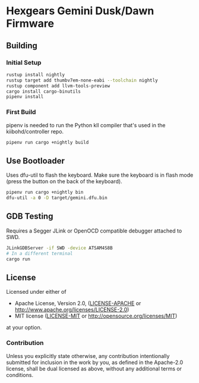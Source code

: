 # Hexgears Gemini Dusk/Dawn Firmware

## Building

### Initial Setup

```bash
rustup install nightly
rustup target add thumbv7em-none-eabi --toolchain nightly
rustup component add llvm-tools-preview
cargo install cargo-binutils
pipenv install
```


### First Build

pipenv is needed to run the Python kll compiler that's used in the kiibohd/controller repo.

```bash
pipenv run cargo +nightly build
```


## Use Bootloader

Uses dfu-util to flash the keyboard.
Make sure the keyboard is in flash mode (press the button on the back of the keyboard).

```bash
pipenv run cargo +nightly bin
dfu-util -a 0 -D target/gemini.dfu.bin
```


## GDB Testing

Requires a Segger JLink or OpenOCD compatible debugger attached to SWD.

```bash
JLinkGDBServer -if SWD -device ATSAM4S8B
# In a different terminal
cargo run
```


## License

Licensed under either of

 * Apache License, Version 2.0, ([LICENSE-APACHE](LICENSE-APACHE) or http://www.apache.org/licenses/LICENSE-2.0)
 * MIT license ([LICENSE-MIT](LICENSE-MIT) or http://opensource.org/licenses/MIT)

at your option.


### Contribution

Unless you explicitly state otherwise, any contribution intentionally submitted
for inclusion in the work by you, as defined in the Apache-2.0 license, shall be dual licensed as above, without any
additional terms or conditions.

